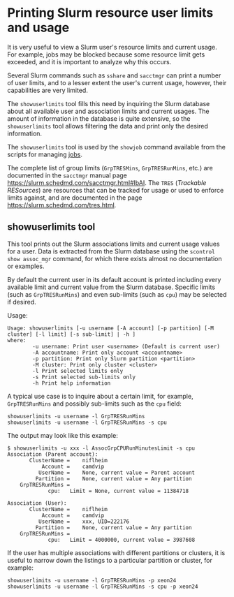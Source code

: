 Printing Slurm resource user limits and usage
=============================================

It is very useful to view a Slurm user's resource limits and current usage.
For example, jobs may be blocked because some resource limit gets exceeded,
and it is important to analyze why this occurs.

Several Slurm commands such as ```sshare``` and ```sacctmgr``` can print a number of user limits,
and to a lesser extent the user's current usage, however, their capabilities are very limited.

The ```showuserlimits``` tool fills this need by inquiring the Slurm database 
about all available user and association limits and current usages.
The amount of information in the database is quite extensive,
so the ```showuserlimits``` tool allows filtering the data 
and print only the desired information.

The ```showuserlimits``` tool is used by the ```showjob``` command available
from the scripts for managing [jobs](../jobs/).

The complete list of group limits (```GrpTRESMins```, ```GrpTRESRunMins```, etc.)
are documented in the ```sacctmgr``` manual page https://slurm.schedmd.com/sacctmgr.html#lbAI.
The ```TRES``` (*Trackable RESources*) are resources that can be tracked for usage or used to enforce limits against,
and are documented in the page https://slurm.schedmd.com/tres.html.

showuserlimits tool
-------------------

This tool prints out the Slurm associations limits and current usage values for a user.
Data is extracted from the Slurm database using the ```scontrol show assoc_mgr``` command,
for which there exists almost no documentation or examples.

By default the current user in its default account is printed including
every available limit and current value from the Slurm database.
Specific limits (such as ```GrpTRESRunMins```) and even sub-limits (such as ```cpu```) may be selected if desired.

Usage:

```
Usage: showuserlimits [-u username [-A account] [-p partition] [-M cluster] [-l limit] [-s sub-limit] | -h ]
where:
        -u username: Print user <username> (Default is current user)
        -A accountname: Print only account <accountname>
        -p partition: Print only Slurm partition <partition>
        -M cluster: Print only cluster <cluster>
        -l Print selected limits only
        -s Print selected sub-limits only
        -h Print help information
```

A typical use case is to inquire about a certain limit, for example,
```GrpTRESRunMins``` and possibly sub-limits such as the ```cpu``` field:

```
showuserlimits -u username -l GrpTRESRunMins
showuserlimits -u username -l GrpTRESRunMins -s cpu
```

The output may look like this example:

```
$ showuserlimits -u xxx -l AssocGrpCPURunMinutesLimit -s cpu
Association (Parent account):
	   ClusterName = 	niflheim
	       Account = 	camdvip
	      UserName = 	None, current value = Parent account
	     Partition = 	None, current value = Any partition
	GrpTRESRunMins = 
		     cpu:	Limit = None, current value = 11384718

Association (User):
	   ClusterName = 	niflheim
	       Account = 	camdvip
	      UserName = 	xxx, UID=222176
	     Partition = 	None, current value = Any partition
	GrpTRESRunMins = 
		     cpu:	Limit = 4000000, current value = 3987608
```

If the user has multiple associations with different partitions or clusters, 
it is useful to narrow down the listings to a particular partition or cluster,
for example:

```
showuserlimits -u username -l GrpTRESRunMins -p xeon24
showuserlimits -u username -l GrpTRESRunMins -s cpu -p xeon24
```

